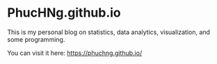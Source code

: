 # PhucHNg.github.io

This is my personal blog on statistics, data analytics, visualization, and some programming.

You can visit it here: https://phuchng.github.io/
